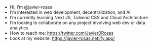 - Hi, I’m @javier-rosas
- I’m interested in web development, decentralization, and AI
- I’m currently learning Next JS, Tailwind CSS and Cloud Architecture
- I’m looking to collaborate on any project involving web dev or data analytics
- How to reach me: https://twitter.com/Javier0Rosas
- Look at my website: https://javier-rosas.netlify.app/

<!---
javier-rosas/javier-rosas is a ✨ special ✨ repository because its `README.md` (this file) appears on your GitHub profile.
You can click the Preview link to take a look at your changes.
--->
